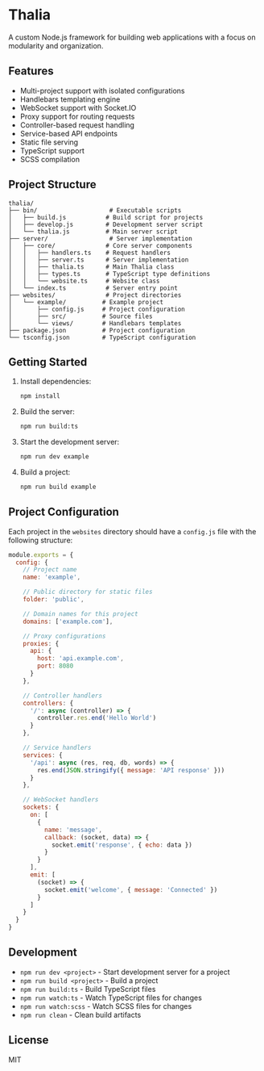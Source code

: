 # Thalia

A custom Node.js framework for building web applications with a focus on modularity and organization.

## Features

- Multi-project support with isolated configurations
- Handlebars templating engine
- WebSocket support with Socket.IO
- Proxy support for routing requests
- Controller-based request handling
- Service-based API endpoints
- Static file serving
- TypeScript support
- SCSS compilation

## Project Structure

```
thalia/
├── bin/                    # Executable scripts
│   ├── build.js           # Build script for projects
│   ├── develop.js         # Development server script
│   └── thalia.js          # Main server script
├── server/                 # Server implementation
│   ├── core/              # Core server components
│   │   ├── handlers.ts    # Request handlers
│   │   ├── server.ts      # Server implementation
│   │   ├── thalia.ts      # Main Thalia class
│   │   ├── types.ts       # TypeScript type definitions
│   │   └── website.ts     # Website class
│   └── index.ts           # Server entry point
├── websites/              # Project directories
│   └── example/          # Example project
│       ├── config.js     # Project configuration
│       ├── src/          # Source files
│       └── views/        # Handlebars templates
├── package.json          # Project configuration
└── tsconfig.json         # TypeScript configuration
```

## Getting Started

1. Install dependencies:
   ```bash
   npm install
   ```

2. Build the server:
   ```bash
   npm run build:ts
   ```

3. Start the development server:
   ```bash
   npm run dev example
   ```

4. Build a project:
   ```bash
   npm run build example
   ```

## Project Configuration

Each project in the `websites` directory should have a `config.js` file with the following structure:

```javascript
module.exports = {
  config: {
    // Project name
    name: 'example',

    // Public directory for static files
    folder: 'public',

    // Domain names for this project
    domains: ['example.com'],

    // Proxy configurations
    proxies: {
      api: {
        host: 'api.example.com',
        port: 8080
      }
    },

    // Controller handlers
    controllers: {
      '/': async (controller) => {
        controller.res.end('Hello World')
      }
    },

    // Service handlers
    services: {
      '/api': async (res, req, db, words) => {
        res.end(JSON.stringify({ message: 'API response' }))
      }
    },

    // WebSocket handlers
    sockets: {
      on: [
        {
          name: 'message',
          callback: (socket, data) => {
            socket.emit('response', { echo: data })
          }
        }
      ],
      emit: [
        (socket) => {
          socket.emit('welcome', { message: 'Connected' })
        }
      ]
    }
  }
}
```

## Development

- `npm run dev <project>` - Start development server for a project
- `npm run build <project>` - Build a project
- `npm run build:ts` - Build TypeScript files
- `npm run watch:ts` - Watch TypeScript files for changes
- `npm run watch:scss` - Watch SCSS files for changes
- `npm run clean` - Clean build artifacts

## License

MIT
